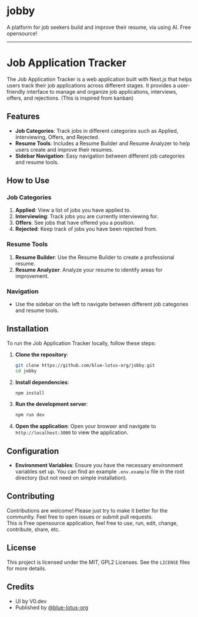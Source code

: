 # jobby
A platform for job seekers build and improve their resume, via using AI. Free opensource!

---

# Job Application Tracker

The Job Application Tracker is a web application built with Next.js that helps users track their job applications across different stages. It provides a user-friendly interface to manage and organize job applications, interviews, offers, and rejections. (This is inspired from kanban)

## Features

- **Job Categories**: Track jobs in different categories such as Applied, Interviewing, Offers, and Rejected.
- **Resume Tools**: Includes a Resume Builder and Resume Analyzer to help users create and improve their resumes.
- **Sidebar Navigation**: Easy navigation between different job categories and resume tools.

## How to Use

### Job Categories

1. **Applied**: View a list of jobs you have applied to.
2. **Interviewing**: Track jobs you are currently interviewing for.
3. **Offers**: See jobs that have offered you a position.
4. **Rejected**: Keep track of jobs you have been rejected from.

### Resume Tools

1. **Resume Builder**: Use the Resume Builder to create a professional resume.
2. **Resume Analyzer**: Analyze your resume to identify areas for improvement.

### Navigation

- Use the sidebar on the left to navigate between different job categories and resume tools.

## Installation

To run the Job Application Tracker locally, follow these steps:

1. **Clone the repository**:
   ```bash
   git clone https://github.com/blue-lotus-org/jobby.git
   cd jobby
   ```

2. **Install dependencies**:
   ```bash
   npm install
   ```

3. **Run the development server**:
   ```bash
   npm run dev
   ```

4. **Open the application**:
   Open your browser and navigate to `http://localhost:3000` to view the application.

## Configuration

- **Environment Variables**: Ensure you have the necessary environment variables set up. You can find an example `.env.example` file in the root directory (but not need on simple installation).

## Contributing

Contributions are welcome! Please just try to make it better for the community. Feel free to open issues or submit pull requests.\
This is Free opensource application, feel free to use, run, edit, change, contribute, share, etc.

## License

This project is licensed under the MIT, GPL2 Licenses. See the `LICENSE` files for more details.

## Credits
- UI by V0.dev
- Published by [@blue-lotus-org](https://github.com/blue-lotus-org)